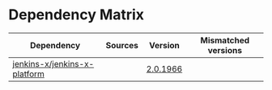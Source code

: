 # Dependency Matrix

Dependency | Sources | Version | Mismatched versions
---------- | ------- | ------- | -------------------
[jenkins-x/jenkins-x-platform](https://github.com/jenkins-x/jenkins-x-platform) |  | [2.0.1966](https://github.com/jenkins-x/jenkins-x-platform/releases/tag/v2.0.1966) | 
